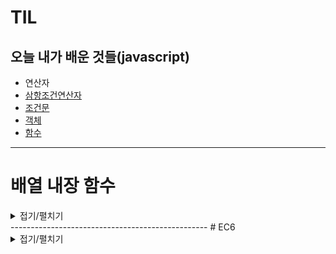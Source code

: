 # TIL
오늘 내가 배운 것들(javascript)
---------------------------------------
- 연산자
- [삼항조건연산자](삼항조건연산자.md)
- [조건문](조건문.md)
- [객체](객체.md)
- [함수](함수.md)
---------------------------------------
# 배열 내장 함수

<details markdown="1">
<summary>접기/펼치기</summary>

forEach
```javascript
const a =[1,2,3,4,5];
for(let i = 0; i < a.length; i++){
  console.log(a[i];)
}

const a = [1,2,3,4,5];
a.forEach( (n) =>{
console.log(n);
});
```

map
```javascript
const array [1,2,3,4,5];
const newArray[];
for(let i = 0; i < array.length; i++){
  newArray.push(array[i]);
};
console.log(newArray);
--------------------------------------
const array = [1,2,3,4,5];

const newArray = (n) => n;
const a = array.map(newArray);
console.log(a);
```

</details>
-------------------------------------------------
# EC6
<details markdown="1">
<summary>접기/펼치기</summary>

super의 사용이유?
상속을 받게 됐을 때 자식 클래스에서 새로운 요소를 추가할때 super를 사용하면 코드의 재사용을 줄일 수 있다.
super의 2가지 용법
1. super() : 부모클래스의 생성자가 호출이 된다.
2. super. : 부모클래스 자체를 뜻함.

괄호가 있는 super -> 부모의 생성자에 접근한다.
괄호가 없는 super -> 부모의 메소드에 접근한다. ex) 함수 등

만약, super가 없다면?
-> 부모의 인자를 상속받은 자식 객체에서 무언가 새로운 함수 등을 추가하고 싶을 때, 일일이 부모 인자의 메소드 값을 동일하게 입력한 뒤 새로운 값을 입력해주어야 한다. 이것은 매우 지저분한 코드를 만들게 함은 물론, 코드의 반복이 자주 일어나므로 좋지 않은 코드라고 할 수 있다. 따라서 super를 이용해주면 아주 손쉽게 부모의 메소드 혹은 객체를 이어받되, 새로운 값을 추가해줄 수 있는 것이다.
  
</details>


